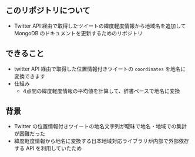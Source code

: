## このリポジトリについて

- Twitter API 経由で取得したツイートの緯度軽度情報から地域名を追加して MongoDB のドキュメントを更新するためのリポジトリ

## できること

- twitter API 経由で取得した位置情報付きツイートの `coordinates` を地名に変換できます
- 仕組み
    - 4点間の緯度軽度情報の平均値を計算して、辞書ベースで地名に変換

## 背景

- Twitter の位置情報付きツイートの地名文字列が曖昧で地名・地域での集計が困難だった
- 緯度軽度情報から地名に変換する日本地域対応ライブラリが内部で外部依存する API を利用していたため
